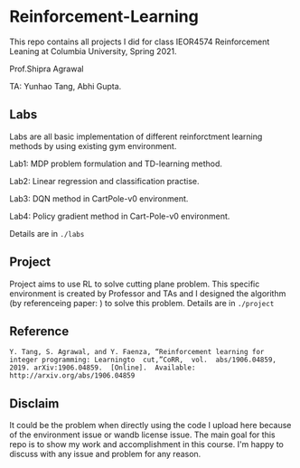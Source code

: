 # Reinforcement-Learning
This repo contains all projects I did for class IEOR4574 Reinforcement Leaning at Columbia University, Spring 2021. 

Prof.Shipra Agrawal 

TA: Yunhao Tang, Abhi Gupta.


## Labs
Labs are all basic implementation of different reinforctment learning methods by using existing gym environment. 

Lab1: MDP problem formulation and TD-learning method. 

Lab2: Linear regression and classification practise. 

Lab3: DQN method in CartPole-v0 environment. 

Lab4: Policy gradient method in Cart-Pole-v0 environment. 

Details are in ```./labs```

## Project 
Project aims to use RL to solve cutting plane problem. This specific environment is created by Professor and TAs and I designed the algorithm (by referenceing paper: ) to solve this problem. Details are in ```./project ```


## Reference 

```Y. Tang, S. Agrawal, and Y. Faenza, “Reinforcement learning for integer programming: Learningto  cut,”CoRR,  vol.  abs/1906.04859,  2019. arXiv:1906.04859.  [Online].  Available: http://arxiv.org/abs/1906.04859 ```

## Disclaim

It could be the problem when directly using the code I upload here because of the environment issue or wandb license issue. The main goal for this repo is to show my work and accomplishment in this course. I'm happy to discuss with any issue and problem for any reason. 


